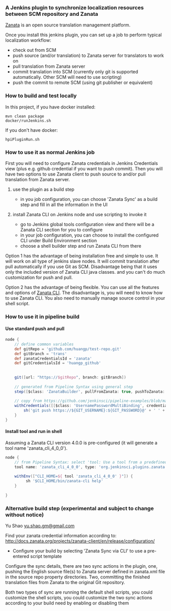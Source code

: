 ### A Jenkins plugin to synchronize localization resources between SCM repository and Zanata
 
[Zanata](https://zanata.org) is an open source translation management platform. 

Once you install this jenkins plugin, you can set up a job to perform typical localization workflow:
- check out from SCM
- push source (and/or translation) to Zanata server for translators to work on
- pull translation from Zanata server
- commit translation into SCM (currently only git is supported automatically. Other SCM will need to use scripting)
- push the commit to remote SCM (using git publisher or equivalent)

### How to build and test locally
In this project, if you have docker installed:

```
mvn clean package
docker/runJenkins.sh
```

If you don't have docker:
```
hpiPluginRun.sh
```

### How to use it as normal Jenkins job
First you will need to configure Zanata credentials in Jenkins Credentials view (plus e.g. github credential if you want to push commit).
Then you will have two options to use Zanata client to push source to and/or pull translation from Zanata server.

1. use the plugin as a build step
    - in you job configuration, you can choose 'Zanata Sync' as a build step and fill in all the information in the UI
    
2. install Zanata CLI on Jenkins node and use scripting to invoke it
    - go to Jenkins global tools configuration view and there will be a Zanata CLI section for you to configure
    - in your job configuration, you can choose to install the configured CLI under Build Environment section
    - choose a shell builder step and run Zanata CLI from there
    
Option 1 has the advantage of being installation free and simple to use. It will work on all type of jenkins slave nodes.
It will commit translation after pull automatically if you use Git as SCM. 
Disadvantage being that it uses only the included version of Zanata CLI java classes. and you can't do much customization for push and pull.

Option 2 has the advantage of being flexible. You can use all the features and options of [Zanata CLI](http://zanata-client.readthedocs.io/en/release/).
The disadvantage is, you will need to know how to use Zanata CLI. You also need to manually manage source control in your shell script.


### How to use it in pipeline build

#### Use standard push and pull
```groovy
node {
    // define common variables
    def gitRepo = 'github.com/huangp/test-repo.git'
    def gitBranch = 'trans'
    def zanataCredentialsId = 'zanata'
    def gitCredentialsId = 'huangp_github'
    
    
    git([url: "https://$gitRepo", branch: gitBranch])
    
    // generated from Pipeline Syntax using general step
    step([$class: 'ZanataBuilder', pullFromZanata: true, pushToZanata: true, zanataCredentialsId: zanataCredentialsId, zanataProjectConfigs: '', zanataLocaleIds: ''])
    
    // copy from https://github.com/jenkinsci/pipeline-examples/blob/master/pipeline-examples/push-git-repo/pushGitRepo.Groovy
    withCredentials([[$class: 'UsernamePasswordMultiBinding', credentialsId: gitCredentialsId, usernameVariable: 'GIT_USERNAME', passwordVariable: 'GIT_PASSWORD']]) {
        sh('git push https://${GIT_USERNAME}:${GIT_PASSWORD}@' + ' ' + gitRepo)
    }
}

```

#### Install tool and run in shell 
Assuming a Zanata CLI version 4.0.0 is pre-configured (it will generate a tool name 'zanata_cli_4_0_0').
```groovy
node {
    // from Pipeline Syntax: select 'tool: Use a tool from a predefined Tool Installation' and then generate script
    tool name: 'zanata_cli_4_0_0', type: 'org.jenkinsci.plugins.zanata.zanatareposync.ZanataCLIInstall'
    
    withEnv(["CLI_HOME=${ tool 'zanata_cli_4_0_0' }"]) {
         sh '$CLI_HOME/bin/zanata-cli help'
    }
    
}

```

### Alternative build step (experimental and subject to change without notice)

Yu Shao yu.shao.gm@gmail.com

Find your zanata credential information according to:
http://docs.zanata.org/projects/zanata-client/en/release/configuration/

- Configure your build by selecting 'Zanata Sync via CLI' to use a pre-entered script template

Configure the sync details, there are two sync actions in the plugin, one, pushing the English source file(s) to Zanata server defined in zanata.xml file in the source repo property directories.  Two, committing the finished translation files from Zanata to the original Git repository. 

Both two types of sync are running the default shell scripts, you could customize the shell scripts, you could customize the two sync actions according to your build need by enabling or disabling them
